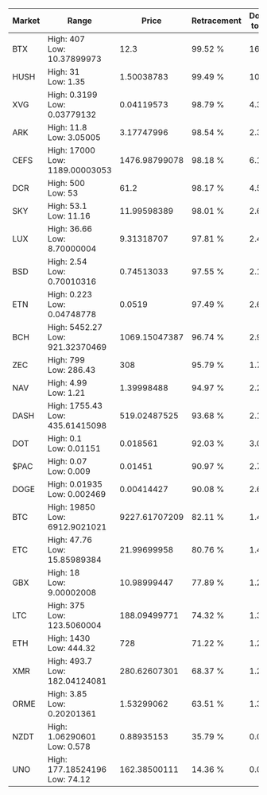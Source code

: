 | Market | Range | Price| Retracement | Doubles to 50% |
| --- | --- | --- | --- | --- |
| BTX | High: 407<br />Low: 10.37899973 | 12.3 | 99.52 % | 16.97 |
| HUSH | High: 31<br />Low: 1.35 | 1.50038783 | 99.49 % | 10.78 |
| XVG | High: 0.3199<br />Low: 0.03779132 | 0.04119573 | 98.79 % | 4.34 |
| ARK | High: 11.8<br />Low: 3.05005 | 3.17747996 | 98.54 % | 2.34 |
| CEFS | High: 17000<br />Low: 1189.00003053 | 1476.98799078 | 98.18 % | 6.16 |
| DCR | High: 500<br />Low: 53 | 61.2 | 98.17 % | 4.52 |
| SKY | High: 53.1<br />Low: 11.16 | 11.99598389 | 98.01 % | 2.68 |
| LUX | High: 36.66<br />Low: 8.70000004 | 9.31318707 | 97.81 % | 2.44 |
| BSD | High: 2.54<br />Low: 0.70010316 | 0.74513033 | 97.55 % | 2.17 |
| ETN | High: 0.223<br />Low: 0.04748778 | 0.0519 | 97.49 % | 2.61 |
| BCH | High: 5452.27<br />Low: 921.32370469 | 1069.15047387 | 96.74 % | 2.98 |
| ZEC | High: 799<br />Low: 286.43 | 308 | 95.79 % | 1.76 |
| NAV | High: 4.99<br />Low: 1.21 | 1.39998488 | 94.97 % | 2.21 |
| DASH | High: 1755.43<br />Low: 435.61415098 | 519.02487525 | 93.68 % | 2.11 |
| DOT | High: 0.1<br />Low: 0.01151 | 0.018561 | 92.03 % | 3.00 |
| $PAC | High: 0.07<br />Low: 0.009 | 0.01451 | 90.97 % | 2.72 |
| DOGE | High: 0.01935<br />Low: 0.002469 | 0.00414427 | 90.08 % | 2.63 |
| BTC | High: 19850<br />Low: 6912.9021021 | 9227.61707209 | 82.11 % | 1.45 |
| ETC | High: 47.76<br />Low: 15.85989384 | 21.99699958 | 80.76 % | 1.45 |
| GBX | High: 18<br />Low: 9.00002008 | 10.98999447 | 77.89 % | 1.23 |
| LTC | High: 375<br />Low: 123.5060004 | 188.09499771 | 74.32 % | 1.33 |
| ETH | High: 1430<br />Low: 444.32 | 728 | 71.22 % | 1.29 |
| XMR | High: 493.7<br />Low: 182.04124081 | 280.62607301 | 68.37 % | 1.20 |
| ORME | High: 3.85<br />Low: 0.20201361 | 1.53299062 | 63.51 % | 1.32 |
| NZDT | High: 1.06290601<br />Low: 0.578 | 0.88935153 | 35.79 % | 0.00 |
| UNO | High: 177.18524196<br />Low: 74.12 | 162.38500111 | 14.36 % | 0.00 |
